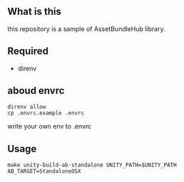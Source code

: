 ## What is this
this repository is a sample of AssetBundleHub library.


## Required
- direnv

## aboud envrc

```
direnv allow
cp .envrc.example .envrc
```

write your own env to .envrc

## Usage

```
make unity-build-ab-standalone UNITY_PATH=$UNITY_PATH AB_TARGET=StandaloneOSX
```
